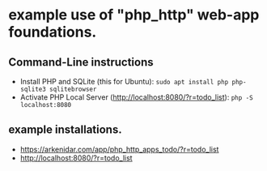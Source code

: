 # example use of "php_http" web-app foundations.

## Command-Line instructions
- Install PHP and SQLite (this for Ubuntu):
  `sudo apt install php php-sqlite3 sqlitebrowser`
- Activate PHP Local Server (<http://localhost:8080/?r=todo_list>):
  `php -S localhost:8080`

## example installations.
- <https://arkenidar.com/app/php_http_apps_todo/?r=todo_list>
- <http://localhost:8080/?r=todo_list>
